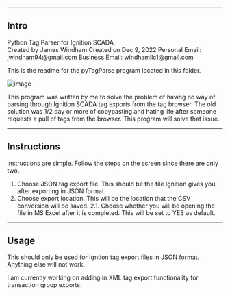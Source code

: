 -------------
Intro
-------------

Python Tag Parser for Ignition SCADA</br>
Created by James Windham
Created on Dec 9, 2022
Personal Email: jwindham94@gmail.com
Business Email: windhamllc1@gmail.com


This is the readme for the pyTagParse program located in this folder.

![image](https://user-images.githubusercontent.com/25441533/206825520-ecbde5b2-f7cb-4ee5-baef-ab9bcd10b5e2.png)

This program was written by me to solve the problem of having no way of parsing through Ignition SCADA tag exports from the tag browser. The old solution was 1/2 day or more of copypasting and hating life after someone requests a pull of tags from the browser. This program will solve that issue.

-------------
Instructions
-------------

instructions are simple. Follow the steps on the screen since there are only two.

1. Choose JSON tag export file. This should be the file Ignition gives you after exporting in JSON format.
2. Choose export location. This will be the location that the CSV conversion will be saved.
  2.1. Choose whether you will be opening the file in MS Excel after it is completed. This will be set to YES as default.
  
-------------
Usage
-------------

This should only be used for Igntion tag export files in JSON format. Anything else will not work.

I am currently working on adding in XML tag export functionality for transaction group exports.
